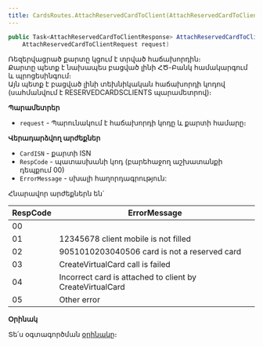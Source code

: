 ```yaml
---
title: CardsRoutes.AttachReservedCardToClient(AttachReservedCardToClientRequest) մեթոդ
---
```


```c#
public Task<AttachReservedCardToClientResponse> AttachReservedCardToClient(
    AttachReservedCardToClientRequest request)
```

Ռեզերվացրած քարտը կցում է տրված հաճախորդին։  
Քարտը պետք է նախապես բացված լինի ՀԾ-Բանկ համակարգում և պրոցեսինգում։  
Այն պետք է բացված լինի տեխնիկական հաճախորդի կոդով (սահմանվում է RESERVEDCARDSCLIENTS պարամետրով)։

**Պարամետրեր**

* `request` - Պարունակում է հաճախորդի կոդը և քարտի համարը։

**Վերադարձվող արժեքներ**

* `CardISN` - քարտի ISN
* `RespCode` - պատասխանի կոդ (բարեհաջող աշխատանքի դեպքում 00)
* `ErrorMessage` - սխալի հաղորդագրություն:  

Հնարավոր արժեքներն են`

| RespCode | ErrorMessage |
| -- | -- |
| 00 | |
| 01 | 12345678 client mobile is not filled |
| 02 | 9051010203040506 card is not a reserved card |
| 03 | CreateVirtualCard call is failed |
| 04 | Incorrect card is attached to client by CreateVirtualCard |
| 05 | Other error |

**Օրինակ**

Տե՛ս օգտագործման [օրինակը](../../examples/CardsRoutes.md#օրինակ-1)։
